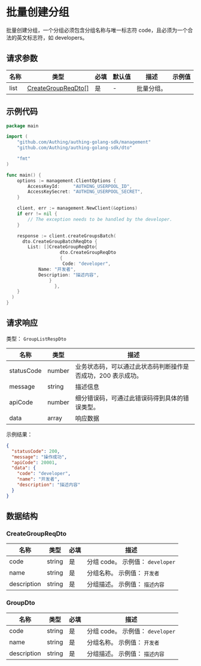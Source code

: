 # 批量创建分组

<!--
  警告⚠️：
  不要直接修改该文档，
  https://github.com/Authing/authing-docs-factory
  使用该项目进行生成
-->

<LastUpdated />

批量创建分组，一个分组必须包含分组名称与唯一标志符 code，且必须为一个合法的英文标志符，如 developers。

## 请求参数

| 名称 | 类型 | 必填 | 默认值 | 描述 | 示例值 |
| ---- | ---- | ---- | ---- | ---- | ---- |
| list | <a href="#CreateGroupReqDto">CreateGroupReqDto[]</a> | 是 | - | 批量分组。  |  |


## 示例代码

```go
package main

import (
    "github.com/Authing/authing-golang-sdk/management"
    "github.com/Authing/authing-golang-sdk/dto"

    "fmt"
)

func main() {
    options := management.ClientOptions {
        AccessKeyId:     "AUTHING_USERPOOL_ID",
        AccessKeySecret: "AUTHING_USERPOOL_SECRET",
    }

    client, err := management.NewClient(&options)
    if err != nil {
        // The exception needs to be handled by the developer.
    }

    response := client.createGroupsBatch(
      dto.CreateGroupBatchReqDto {
        List: []CreateGroupReqDto{
                    dto.CreateGroupReqDto
                    {
                     Code: "developer",
            Name: "开发者",
            Description: "描述内容",
                }
                  },
    }
  )
}
```



## 请求响应

类型： `GroupListRespDto`

| 名称 | 类型 | 描述 |
| ---- | ---- | ---- |
| statusCode | number | 业务状态码，可以通过此状态码判断操作是否成功，200 表示成功。 |
| message | string | 描述信息 |
| apiCode | number | 细分错误码，可通过此错误码得到具体的错误类型。 |
| data | array | 响应数据 |



示例结果：

```json
{
  "statusCode": 200,
  "message": "操作成功",
  "apiCode": 20001,
  "data": {
    "code": "developer",
    "name": "开发者",
    "description": "描述内容"
  }
}
```

## 数据结构


### <a id="CreateGroupReqDto"></a> CreateGroupReqDto

| 名称 | 类型 | 必填 | 描述 |
| ---- |  ---- | ---- | ---- |
| code | string | 是 | 分组 code。 示例值： `developer`  |
| name | string | 是 | 分组名称。 示例值： `开发者`  |
| description | string | 是 | 分组描述。 示例值： `描述内容`  |


### <a id="GroupDto"></a> GroupDto

| 名称 | 类型 | 必填 | 描述 |
| ---- |  ---- | ---- | ---- |
| code | string | 是 | 分组 code。 示例值： `developer`  |
| name | string | 是 | 分组名称。 示例值： `开发者`  |
| description | string | 是 | 分组描述。 示例值： `描述内容`  |


